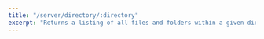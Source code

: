 ```yaml
---
title: "/server/directory/:directory"
excerpt: "Returns a listing of all files and folders within a given directory."
---
```

